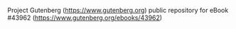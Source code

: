 Project Gutenberg (https://www.gutenberg.org) public repository for eBook #43962 (https://www.gutenberg.org/ebooks/43962)
